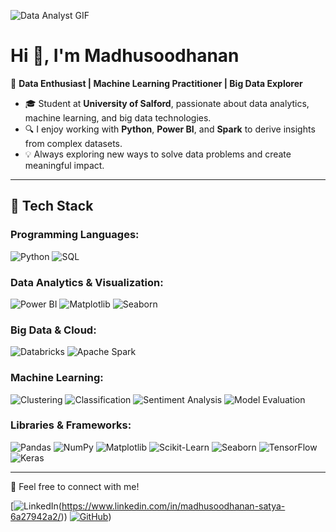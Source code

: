![Data Analyst GIF](https://media.giphy.com/media/qgQUggAC3Pfv687qPC/giphy.gif)

# Hi 👋, I'm Madhusoodhanan

🎯 **Data Enthusiast | Machine Learning Practitioner | Big Data Explorer**

- 🎓 Student at **University of Salford**, passionate about data analytics, machine learning, and big data technologies.
- 🔍 I enjoy working with **Python**, **Power BI**, and **Spark** to derive insights from complex datasets.
- 💡 Always exploring new ways to solve data problems and create meaningful impact.

---

## 🚀 Tech Stack

### Programming Languages:
![Python](https://img.shields.io/badge/Python-3776AB?style=for-the-badge&logo=python&logoColor=white)
![SQL](https://img.shields.io/badge/SQL-4479A1?style=for-the-badge&logo=postgresql&logoColor=white)

### Data Analytics & Visualization:
![Power BI](https://img.shields.io/badge/Power%20BI-F2C811?style=for-the-badge&logo=powerbi&logoColor=black)
![Matplotlib](https://img.shields.io/badge/Matplotlib-ffffff?style=for-the-badge&logo=matplotlib&logoColor=black)
![Seaborn](https://img.shields.io/badge/Seaborn-2D3E50?style=for-the-badge&logo=seaborn&logoColor=white)

### Big Data & Cloud:
![Databricks](https://img.shields.io/badge/Databricks-FF3621?style=for-the-badge&logo=databricks&logoColor=white)
![Apache Spark](https://img.shields.io/badge/Apache%20Spark-E25A1C?style=for-the-badge&logo=apachespark&logoColor=white)

### Machine Learning:
![Clustering](https://img.shields.io/badge/Clustering-42A5F5?style=for-the-badge)
![Classification](https://img.shields.io/badge/Classification-AB47BC?style=for-the-badge)
![Sentiment Analysis](https://img.shields.io/badge/Sentiment%20Analysis-FFD54F?style=for-the-badge)
![Model Evaluation](https://img.shields.io/badge/Model%20Evaluation-26A69A?style=for-the-badge)

### Libraries & Frameworks:
![Pandas](https://img.shields.io/badge/Pandas-150458?style=for-the-badge&logo=pandas&logoColor=white)
![NumPy](https://img.shields.io/badge/NumPy-013243?style=for-the-badge&logo=numpy&logoColor=white)
![Matplotlib](https://img.shields.io/badge/Matplotlib-ffffff?style=for-the-badge&logo=matplotlib&logoColor=black)
![Scikit-Learn](https://img.shields.io/badge/Scikit--Learn-F7931E?style=for-the-badge&logo=scikit-learn&logoColor=white)
![Seaborn](https://img.shields.io/badge/Seaborn-2D3E50?style=for-the-badge&logo=seaborn&logoColor=white)
![TensorFlow](https://img.shields.io/badge/TensorFlow-FF6F00?style=for-the-badge&logo=tensorflow&logoColor=white)
![Keras](https://img.shields.io/badge/Keras-D00000?style=for-the-badge&logo=keras&logoColor=white)

---
🔗 Feel free to connect with me!

[![LinkedIn](https://img.shields.io/badge/LinkedIn-blue?style=for-the-badge&logo=linkedin&logoColor=white)(https://www.linkedin.com/in/madhusoodhanan-satya-6a27942a2/)) 
[![GitHub](https://img.shields.io/badge/GitHub-black?style=for-the-badge&logo=github&logoColor=white)](https://github.com/MadhusoodhananSatya)) 

